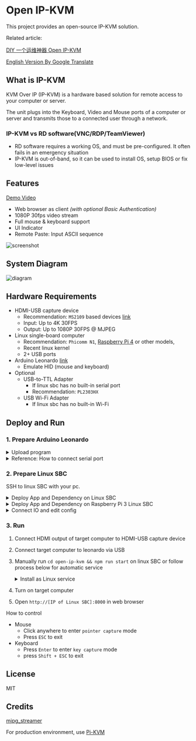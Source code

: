 # Open IP-KVM

This project provides an open-source IP-KVM solution.

Related article:

[DIY 一个运维神器 Open IP-KVM](https://zhuanlan.zhihu.com/p/578602475)

[English Version By Google Translate](https://zhuanlan-zhihu-com.translate.goog/p/578602475?_x_tr_sl=zh-CN&_x_tr_tl=en)

## What is IP-KVM

KVM Over IP (IP-KVM) is a hardware based solution for remote access to your computer or server.

The unit plugs into the Keyboard, Video and Mouse ports of a computer or server and transmits those to a connected user through a network.

<!-- ![kvm](https://user-images.githubusercontent.com/5763301/198827953-2509f245-0274-4556-9f3e-969b4b33a728.png) -->

### IP-KVM vs RD software(VNC/RDP/TeamViewer)

* RD software requires a working OS, and must be pre-configured. It often fails in an emergency situation
* IP-KVM is out-of-band, so it can be used to install OS, setup BIOS or fix low-level issues

## Features

[Demo Video](https://www.bilibili.com/video/BV1c841177hF/)

* Web browser as client _(with optional Basic Authentication)_
* 1080P 30fps video stream
* Full mouse & keyboard support
* UI Indicator
* Remote Paste: Input ASCII sequence

![screenshot](https://user-images.githubusercontent.com/5763301/198885015-f1cd83d7-6717-410c-8837-68b347f4b29c.png)

## System Diagram

![diagram](https://user-images.githubusercontent.com/5763301/198833599-87af1bec-92c7-4c87-80cf-8658b842cff5.jpg)

## Hardware Requirements

* HDMI-USB capture device
  * Recommendation: `MS2109` based devices [link](http://en.macrosilicon.com/info.asp?base_id=2&third_id=50)
  * Input: Up to 4K 30FPS
  * Output: Up to 1080P 30FPS @ MJPEG
* Linux single-board computer
  * Recommendation: `Phicomm N1`, [Raspberry Pi 4](https://www.raspberrypi.com/products/raspberry-pi-4-model-b/) or other models,
  * Recent linux kernel
  * 2+ USB ports
* Arduino Leonardo [link](https://docs.arduino.cc/hardware/leonardo)
  * Emulate HID (mouse and keyboard)
* Optional
  * USB-to-TTL Adapter
    * If linux sbc has no built-in serial port
    * Recommendation: `PL2303HX`
  * USB Wi-Fi Adapter
    * If linux sbc has no built-in Wi-Fi


## Deploy and Run

### 1. Prepare Arduino Leonardo

<details>

<summary>Upload program</summary>

1. Download and install [Arduino IDE](https://www.arduino.cc/en/software/) on your PC.
2. Connect leonardo to PC via USB
3. Download arduino code file [virt-hid-arduino.ino](https://raw.githubusercontent.com/Nihiue/open-ip-kvm/main/virt-hid-arduino/virt-hid-arduino.ino), Open it with Arduino IDE, then click `Sketch/Upload (Ctrl + U)`
4. Disconnect leonardo USB

</details>

<details>

<summary>Reference: How to connect serial port</summary>

![image](https://user-images.githubusercontent.com/5763301/198872791-cbac6e09-562a-43ae-82fb-a5533461d36b.png)

![serial](https://user-images.githubusercontent.com/5763301/198873347-8bade4fc-e682-4f46-a115-ec6dc4e09d22.jpg)

</details>

### 2. Prepare Linux SBC

SSH to linux SBC with your pc.

<details>

<summary>Deploy App and Dependency on Linux SBC</summary>

* Build and install [MJPG-Streamer](https://github.com/jacksonliam/mjpg-streamer)
  * [How to build MJPG-Streamer](https://www.acmesystems.it/video_streaming)
* Install Node.js 14.x+
  * [Install NodeJS on Armbian](https://www.autoptr.top/htmls/i12bretro/0507)
* Clone repo and install its dependency
  * `git clone https://github.com/Nihiue/open-ip-kvm.git`
  * `cd open-ip-kvm && npm install`
</details>

<details>

<summary>Deploy App and Dependency on Raspberry Pi 3 Linux SBC</summary>

* Install Node.js 14.x+ and dependencies
  * `sudo apt update`
  * `sudo apt install git npm snapd`
  * `sudo snap install core`
* Install [MJPG-Streamer]
  * `sudo snap install mjpg-streamer`
* Clone repo and install its dependency
  * `#git clone https://github.com/Nihiue/open-ip-kvm.git`
  * `git clone https://github.com/diepeterpan/open-ip-kvm.git`
  * `cd open-ip-kvm && npm install`
  * `sudo reboot`
</details>

<details>

<summary>Connect IO and edit config</summary>

* Connect IO
  * HDMI-USB capture device via USB
  * Arduino Leonardo via native serial port or USB-TTL adapter
* Edit `open-ip-kvm/server/config.json`
  * `mjpg_streamer.device`: path of HDMI-USB capture device
  * `serialport`: path of serial port
  * `basic_auth`: _enable_ or _disable_ basic authentication boolean and set a `username` and `password` when basic authentication is required
  * `mjpg_streamer.exec_name`: name is different for snap install e.g. _"mjpg-streamer"_
</details>


### 3. Run

1. Connect HDMI output of target computer to HDMI-USB capture device
2. Connect target computer to leonardo via USB
3. Manually run `cd open-ip-kvm && npm run start` on linux SBC or follow process below for automatic service 
    <details>
    <summary>Install as Linux service</summary>

    * Create and enable service
      * `sudo nano /etc/systemd/system/openipkvm.service`
      ```
      [Unit]
      Description=OpenIPKVM service
      After=network.target
      StartLimitIntervalSec=0

      [Service]
      Type=simple
      Restart=always
      RestartSec=5
      User=admin
      ExecStart=npm run start
      WorkingDirectory=/home/admin/open-ip-kvm/
      ExecStopPost=pkill mjpg_streamer

      [Install]
      WantedBy=multi-user.target
      ```
      * `sudo chmod 644 /etc/systemd/system/openipkvm.service`
      * `sudo systemctl daemon-reload`
      * `sudo systemctl enable openipkvm.service`
      * `sudo systemctl start openipkvm.service`
      * `sudo systemctl status openipkvm.service`
    </details>
4. Turn on target computer
5. Open `http://[IP of Linux SBC]:8000` in web browser

How to control

* Mouse
  * Click anywhere to enter `pointer capture` mode
  * Press `ESC` to exit
* Keyboard
  * Press `Enter` to enter `key capture` mode
  * press `Shift + ESC` to exit

## License

MIT

## Credits

[mjpg_streamer](https://github.com/jacksonliam/mjpg-streamer)

For production environment, use [Pi-KVM](https://pikvm.org/)


